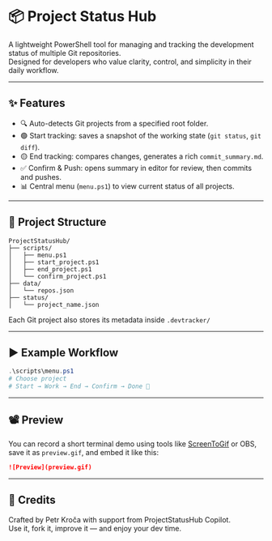 # 📦 Project Status Hub

A lightweight PowerShell tool for managing and tracking the development status of multiple Git repositories.  
Designed for developers who value clarity, control, and simplicity in their daily workflow.

---

## ✨ Features

- 🔍 Auto-detects Git projects from a specified root folder.
- 🟢 Start tracking: saves a snapshot of the working state (`git status`, `git diff`).
- 🟡 End tracking: compares changes, generates a rich `commit_summary.md`.
- ✅ Confirm & Push: opens summary in editor for review, then commits and pushes.
- 📊 Central menu (`menu.ps1`) to view current status of all projects.

---

## 📂 Project Structure

```
ProjectStatusHub/
├── scripts/
│   ├── menu.ps1
│   ├── start_project.ps1
│   ├── end_project.ps1
│   └── confirm_project.ps1
├── data/
│   └── repos.json
├── status/
│   └── project_name.json
```

Each Git project also stores its metadata inside `.devtracker/`

---

## ▶️ Example Workflow

```powershell
.\scripts\menu.ps1
# Choose project
# Start → Work → End → Confirm → Done 🎉
```

---

## 📽️ Preview

You can record a short terminal demo using tools like [ScreenToGif](https://www.screentogif.com/) or OBS, save it as `preview.gif`, and embed it like this:

```markdown
![Preview](preview.gif)
```

---

## 🙏 Credits

Crafted by Petr Kroča with support from ProjectStatusHub Copilot.  
Use it, fork it, improve it — and enjoy your dev time.